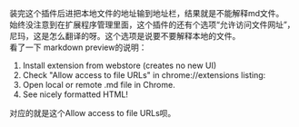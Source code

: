 装完这个插件后进把本地文件的地址输到地址栏，结果就是不能解释md文件。  
始终没注意到在扩展程序管理里面，这个插件的还有个选项“允许访问文件网址”，尼玛，这是怎么翻译的呀。这个选项是说要不要解释本地的文件。  
看了一下 markdown preview的说明：  

1. Install extension from webstore (creates no new UI)
2. Check "Allow access to file URLs" in chrome://extensions listing:
3. Open local or remote .md file in Chrome.
4. See nicely formatted HTML!  

对应的就是这个Allow access to file URLs呗。
